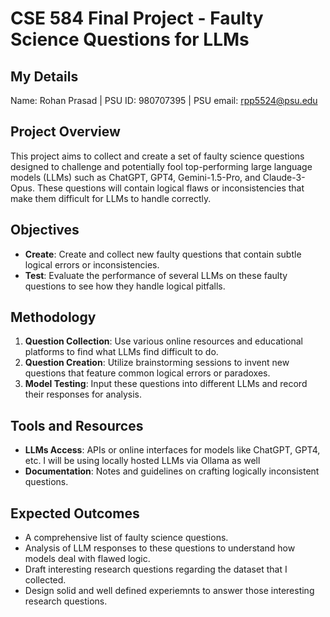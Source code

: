# CSE 584 Final Project - Faulty Science Questions for LLMs 

## My Details
Name: Rohan Prasad | PSU ID: 980707395 | PSU email: rpp5524@psu.edu

## Project Overview
This project aims to collect and create a set of faulty science questions designed to challenge and potentially fool top-performing large language models (LLMs) such as ChatGPT, GPT4, Gemini-1.5-Pro, and Claude-3-Opus. These questions will contain logical flaws or inconsistencies that make them difficult for LLMs to handle correctly.

## Objectives
- **Create**: Create and collect new faulty questions that contain subtle logical errors or inconsistencies.
- **Test**: Evaluate the performance of several LLMs on these faulty questions to see how they handle logical pitfalls.

## Methodology
1. **Question Collection**: Use various online resources and educational platforms to find what LLMs find difficult to do.
2. **Question Creation**: Utilize brainstorming sessions to invent new questions that feature common logical errors or paradoxes.
3. **Model Testing**: Input these questions into different LLMs and record their responses for analysis.

## Tools and Resources
- **LLMs Access**: APIs or online interfaces for models like ChatGPT, GPT4, etc. I will be using locally hosted LLMs via Ollama as well
- **Documentation**: Notes and guidelines on crafting logically inconsistent questions.

## Expected Outcomes
- A comprehensive list of faulty science questions.
- Analysis of LLM responses to these questions to understand how models deal with flawed logic.
- Draft interesting research questions regarding the dataset that I collected.
-  Design solid and well defined experiemnts to answer those interesting research questions.



